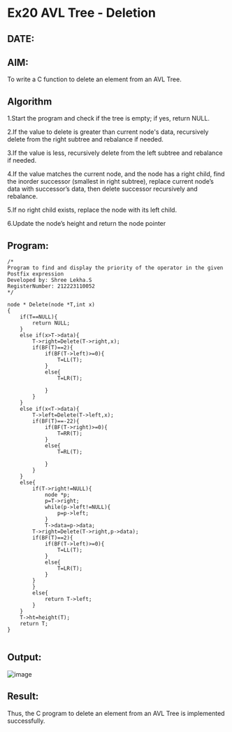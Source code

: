 # Ex20 AVL Tree - Deletion
## DATE:
## AIM:
To write a C function to delete an element from an AVL Tree.
## Algorithm

1.Start the program and check if the tree is empty; if yes, return NULL.

2.If the value to delete is greater than current node's data, recursively delete from the right subtree and rebalance if needed.

3.If the value is less, recursively delete from the left subtree and rebalance if needed.

4.If the value matches the current node, and the node has a right child, find the inorder successor (smallest in right subtree), replace current node’s data with successor’s data, then delete successor recursively and rebalance.

5.If no right child exists, replace the node with its left child.

6.Update the node’s height and return the node pointer

## Program:
```
/*
Program to find and display the priority of the operator in the given Postfix expression
Developed by: Shree Lekha.S
RegisterNumber: 212223110052
*/

node * Delete(node *T,int x)
{
    if(T==NULL){
        return NULL;
    }
    else if(x>T->data){
        T->right=Delete(T->right,x);
        if(BF(T)==2){
            if(BF(T->left)>=0){
                T=LL(T);
            }
            else{
                T=LR(T);
                
            }
        }
    }
    else if(x<T->data){
        T->left=Delete(T->left,x);
        if(BF(T)==-22){
            if(BF(T->right)>=0){
                T=RR(T);
            }
            else{
                T=RL(T);
                
            }
        }
    }
    else{
        if(T->right!=NULL){
            node *p;
            p=T->right;
            while(p->left!=NULL){
                p=p->left;
            }
            T->data=p->data;
        T->right=Delete(T->right,p->data);
        if(BF(T)==2){
            if(BF(T->left)>=0){
                T=LL(T);
            }
            else{
                T=LR(T);
            }
        }
        }
        else{
            return T->left;
        }
    }
    T->ht=height(T);
    return T;
}


```

## Output:

![image](https://github.com/user-attachments/assets/f261c6ae-eedf-4204-aa25-d42b15a37f85)


## Result:
Thus, the C program to delete an element from an AVL Tree is implemented successfully.
